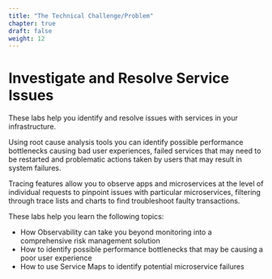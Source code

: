```yaml
---
title: "The Technical Challenge/Problem"
chapter: true
draft: false
weight: 12
---
```


# Investigate and Resolve Service Issues

These labs help you identify and resolve issues with services in your infrastructure. 

Using root cause analysis tools you can identify possible performance bottlenecks causing bad user experiences, failed services that may need to be restarted and problematic actions taken by users that may result in system failures. 

Tracing features allow you to observe apps and microservices at the level of individual requests to pinpoint issues with particular microservices, filtering through trace lists and charts to find troubleshoot faulty transactions. 

These labs help you learn the following topics:

- How Observability can take you beyond monitoring into a comprehensive risk management solution
- How to identify possible performance bottlenecks that may be causing a poor user experience
- How to use Service Maps to identify potential microservice failures
